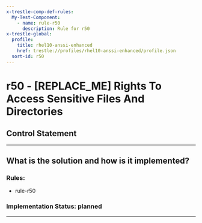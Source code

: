 ```yaml
---
x-trestle-comp-def-rules:
  My-Test-Component:
    - name: rule-r50
      description: Rule for r50
x-trestle-global:
  profile:
    title: rhel10-anssi-enhanced
    href: trestle://profiles/rhel10-anssi-enhanced/profile.json
  sort-id: r50
---
```


# r50 - \[REPLACE_ME\] Rights To Access Sensitive Files And Directories

## Control Statement

______________________________________________________________________

## What is the solution and how is it implemented?

<!-- For implementation status enter one of: implemented, partial, planned, alternative, not-applicable -->

<!-- Note that the list of rules under ### Rules: is read-only and changes will not be captured after assembly to JSON -->

<!-- Add control implementation description here for control: r50 -->

### Rules:

  - rule-r50

### Implementation Status: planned

______________________________________________________________________
